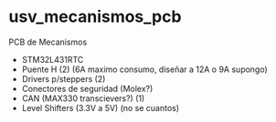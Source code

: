 # usv_mecanismos_pcb
PCB de Mecanismos
* STM32L431RTC
* Puente H (2) (6A maximo consumo, diseñar a 12A o 9A supongo)
* Drivers p/steppers (2)
* Conectores de seguridad (Molex?)
* CAN (MAX330 transcievers?) (1)
* Level Shifters (3.3V a 5V) (no se cuantos)
